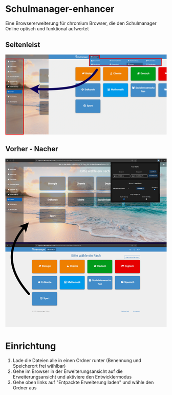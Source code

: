 # Schulmanager-enhancer
Eine Browsererweiterung für chromium Browser, die den Schulmanager Online optisch und funktional aufwertet

## Seitenleist
![Seitenleiste](https://github.com/Xarso/Schulmanager-enhancer/blob/main/github_images/Before_after_sidebar.webp)

## Vorher - Nacher
![Seitenleiste](https://github.com/Xarso/Schulmanager-enhancer/blob/main/github_images/Before_after.webp)
# Einrichtung
1. Lade die Dateien alle in einen Ordner runter (Benennung und Speicherort frei wählbar)
2. Gehe im Browser in der Erweiterungsansicht auf die Erweiterungsansicht und aktiviere den Entwicklermodus
3. Gehe oben links auf "Entpackte Erweiterung laden" und wähle den Ordner aus
